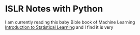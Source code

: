 # ISLR Notes with Python

I am currently reading this baby Bible book of Machine Learning [Introduction to Statistical Learning](http://www-bcf.usc.edu/~gareth/ISL/)
and I find it is very 
